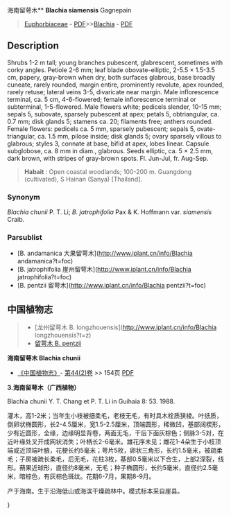 海南留萼木** **Blachia siamensis** Gagnepain

> [Euphorbiaceae](http://www.iplant.cn/info/Euphorbiaceae?t=foc) - [PDF](http://www.iplant.cn/foc/pdf/Euphorbiaceae.pdf)>>[Blachia](http://www.iplant.cn/info/Blachia?t=foc) - [PDF](http://www.iplant.cn/foc/pdf/Blachia.pdf)

## Description

Shrubs 1-2 m tall; young branches pubescent, glabrescent, sometimes with corky angles. Petiole 2-6 mm; leaf blade obovate-elliptic, 2-5.5 × 1.5-3.5 cm, papery, gray-brown when dry, both surfaces glabrous, base broadly cuneate, rarely rounded, margin entire, prominently revolute, apex rounded, rarely retuse; lateral veins 3-5, divaricate near margin. Male inflorescence terminal, ca. 5 cm, 4-6-flowered; female inflorescence terminal or subterminal, 1-5-flowered. Male flowers white; pedicels slender, 10-15 mm; sepals 5, subovate, sparsely pubescent at apex; petals 5, obtriangular, ca. 0.7 mm; disk glands 5; stamens ca. 20; filaments free; anthers rounded. Female flowers: pedicels ca. 5 mm, sparsely pubescent; sepals 5, ovate-triangular, ca. 1.5 mm, pilose inside; disk glands 5; ovary sparsely villous to glabrous; styles 3, connate at base, bifid at apex, lobes linear. Capsule subglobose, ca. 8 mm in diam., glabrous. Seeds elliptic, ca. 5 × 2.5 mm, dark brown, with stripes of gray-brown spots. Fl. Jun-Jul, fr. Aug-Sep.

> **Habait** : 
> Open coastal woodlands; 100-200 m. Guangdong (cultivated), S Hainan (Sanya) [Thailand].

### Synonym
*Blachia chunii* P. T. Li; *B. jatrophifolia* Pax & K. Hoffmann var. *siamensis* Craib.

### Parsublist

* [B.  andamanica  大果留萼木](http://www.iplant.cn/info/Blachia andamanica?t=foc)
* [B.  jatrophifolia  崖州留萼木](http://www.iplant.cn/info/Blachia jatrophifolia?t=foc)
* [B.  pentzii  留萼木](http://www.iplant.cn/info/Blachia pentzii?t=foc)

## 中国植物志

> * [龙州留萼木  B.  longzhouensis](http://www.iplant.cn/info/Blachia longzhouensis?t=z)
> * [留萼木  B.  pentzii](Blachia-pentzii-留萼木.md)

**海南留萼木 Blachia chunii**

* [《中国植物志》](http://www.iplant.cn/frps)- [第44(2)卷](http://www.iplant.cn/frps/vol/44(2)) >> 154页 [PDF](http://www.iplant.cn/frps/pdf/44(2)/154.PDF)

**3.海南留萼木（广西植物）**

Blachia chunii Y. T. Chang et P. T. Li in Guihaia 8: 53. 1988.

灌木，高1-2米；当年生小枝被细柔毛，老枝无毛，有时具木栓质狭棱。叶纸质，倒卵状椭圆形，长2-4.5厘米，宽1.5-2.5厘米，顶端圆形，稀微凹，基部阔楔形，少有近圆形，全缘，边缘明显背卷，两面无毛，干后下面灰棕色；侧脉3-5对，在近叶缘处叉开成网状消失；叶柄长2-6毫米。雄花序未见；雌花1-4朵生于小枝顶端或近顶端叶腋，花梗长约5毫米；萼片5枚，卵状三角形，长约1.5毫米，被疏柔毛；子房被疏长柔毛，后无毛，花柱3枚，基部0.5毫米以下合生，上部2深裂，线形。蒴果近球形，直径约8毫米，无毛；种子椭圆形，长约5毫米，直径约2.5毫米，暗棕色，有灰棕色斑纹。花期6-7月，果期8-9月。

产于海南。生于沿海低山或海滨干燥疏林中。模式标本采自崖县。

}